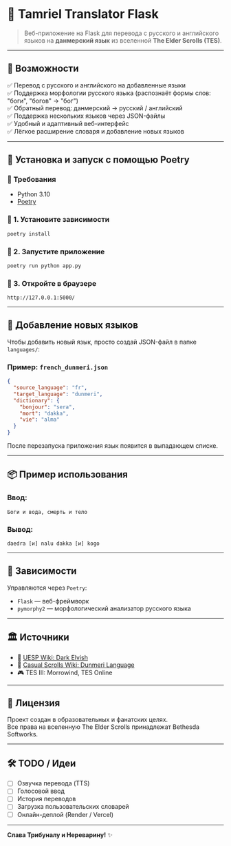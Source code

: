 
# 🐉 Tamriel Translator Flask

> Веб-приложение на Flask для перевода с русского и английского языков на **данмерский язык** из вселенной **The Elder Scrolls (TES)**.

---

## 🔮 Возможности

✅ Перевод с русского и английского на добавленные языки  
✅ Поддержка морфологии русского языка (распознаёт формы слов: "боги", "богов" → "бог")  
✅ Обратный перевод: данмерский → русский / английский  
✅ Поддержка нескольких языков через JSON-файлы  
✅ Удобный и адаптивный веб-интерфейс  
✅ Лёгкое расширение словаря и добавление новых языков

---

## 🚀 Установка и запуск с помощью Poetry

### 📌 Требования

- Python 3.10
- [Poetry](https://python-poetry.org/docs/#installation)

### 🔹 1. Установите зависимости

```bash
poetry install
```

### 🔹 2. Запустите приложение

```bash
poetry run python app.py
```

### 🔹 3. Откройте в браузере

```
http://127.0.0.1:5000/
```

---

## 🧠 Добавление новых языков

Чтобы добавить новый язык, просто создай JSON-файл в папке `languages/`:

### Пример: `french_dunmeri.json`

```json
{
  "source_language": "fr",
  "target_language": "dunmeri",
  "dictionary": {
    "bonjour": "sera",
    "mort": "dakka",
    "vie": "alma"
  }
}
```

После перезапуска приложения язык появится в выпадающем списке.

---

## 📦 Пример использования

### Ввод:
```
Боги и вода, смерть и тело
```

### Вывод:
```
daedra [и] nalu dakka [и] kogo
```

---

## 🧾 Зависимости

Управляются через `Poetry`:

- `Flask` — веб-фреймворк
- `pymorphy2` — морфологический анализатор русского языка

---

## 🏛 Источники

- 🔗 [UESP Wiki: Dark Elvish](https://en.uesp.net/wiki/Lore:Dark_Elvish)
- 🔗 [Casual Scrolls Wiki: Dunmeri Language](https://casualscrolls.fandom.com/wiki/Dunmeri_language)
- 🎮 TES III: Morrowind, TES Online

---

## 📜 Лицензия

Проект создан в образовательных и фанатских целях.  
Все права на вселенную The Elder Scrolls принадлежат Bethesda Softworks.

---

## 🛠️ TODO / Идеи

- [ ] Озвучка перевода (TTS)
- [ ] Голосовой ввод
- [ ] История переводов
- [ ] Загрузка пользовательских словарей
- [ ] Онлайн-деплой (Render / Vercel)

---

**Слава Трибуналу и Нереварину!** ✨  


